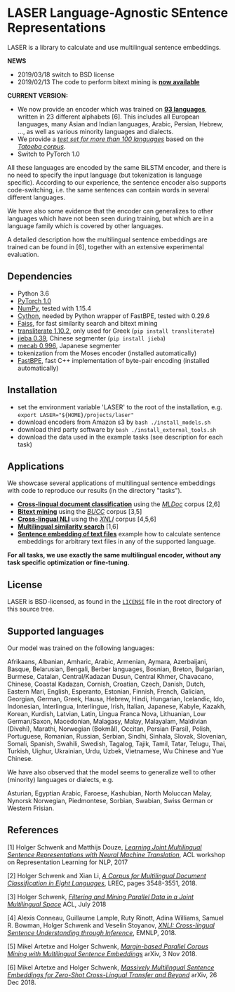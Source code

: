 # LASER  Language-Agnostic SEntence Representations

LASER is a library to calculate and use multilingual sentence embeddings.

**NEWS**
* 2019/03/18 switch to BSD license
* 2019/02/13 The code to perform bitext mining is [**now available**](tasks/bucc)

**CURRENT VERSION:**
* We now provide an encoder which was trained on [**93 languages**](#supported-languages), written in 23 different alphabets [6].
  This includes all European languages, many Asian and Indian languages, Arabic, Persian, Hebrew, ...,
  as well as various minority languages and dialects.
* We provide a [*test set for more than 100 languages*](data/tatoeba/v1)
  based on the [*Tatoeba corpus*](https://tatoeba.org/eng).
* Switch to PyTorch 1.0

All these languages are encoded by the same BiLSTM encoder, and there is no need
to specify the input language (but tokenization is language specific).
According to our experience, the sentence encoder also supports code-switching, i.e.
the same sentences can contain words in several different languages.

We have also some evidence that the encoder can generalizes to other
languages which have not been seen during training, but which are in
a language family which is covered by other languages.

A detailed description how the multilingual sentence embeddings are trained can
be found in [6], together with an extensive experimental evaluation.

## Dependencies
* Python 3.6
* [PyTorch 1.0](http://pytorch.org/)
* [NumPy](http://www.numpy.org/), tested with 1.15.4
* [Cython](https://pypi.org/project/Cython/), needed by Python wrapper of FastBPE, tested with 0.29.6
* [Faiss](https://github.com/facebookresearch/faiss), for fast similarity search and bitext mining
* [transliterate 1.10.2](https://pypi.org/project/transliterate), only used for Greek (`pip install transliterate`)
* [jieba 0.39](https://pypi.org/project/jieba/), Chinese segmenter (`pip install jieba`)
* [mecab 0.996](https://pypi.org/project/JapaneseTokenizer/), Japanese segmenter
* tokenization from the Moses encoder (installed automatically)
* [FastBPE](https://github.com/glample/fastBPE), fast C++ implementation of byte-pair encoding (installed automatically)

## Installation
* set the environment variable 'LASER' to the root of the installation, e.g.
  `export LASER="${HOME}/projects/laser"`
* download encoders from Amazon s3 by `bash ./install_models.sh`
* download third party software by `bash ./install_external_tools.sh`
* download the data used in the example tasks (see description for each task)

## Applications

We showcase several applications of multilingual sentence embeddings
with code to reproduce our results (in the directory "tasks").

* [**Cross-lingual document classification**](tasks/mldoc) using the
  [*MLDoc*](https://github.com/facebookresearch/MLDoc) corpus [2,6]
* [**Bitext mining**](tasks/bucc) using the
  [*BUCC*](https://comparable.limsi.fr/bucc2018/bucc2018-task.html) corpus [3,5]
* [**Cross-lingual NLI**](tasks/xnli)
  using the [*XNLI*](https://www.nyu.edu/projects/bowman/xnli/) corpus [4,5,6]
* [**Multilingual similarity search**](tasks/similarity) [1,6]
* [**Sentence embedding of text files**](tasks/embed)
  example how to calculate sentence embeddings for arbitrary text files in any of the supported language.

**For all tasks, we use exactly the same multilingual encoder, without any task specific optimization or fine-tuning.**

## License

LASER is BSD-licensed, as found in the [`LICENSE`](LICENSE) file in the root directory of this source tree.

## Supported languages

Our model was trained on the following languages:

Afrikaans, Albanian, Amharic, Arabic, Armenian, Aymara, Azerbaijani, Basque, Belarusian, Bengali,
Berber languages, Bosnian, Breton, Bulgarian, Burmese, Catalan, Central/Kadazan Dusun, Central Khmer,
Chavacano, Chinese, Coastal Kadazan, Cornish, Croatian, Czech, Danish, Dutch, Eastern Mari, English,
Esperanto, Estonian, Finnish, French, Galician, Georgian, German, Greek, Hausa, Hebrew, Hindi,
Hungarian, Icelandic, Ido, Indonesian, Interlingua, Interlingue, Irish, Italian, Japanese, Kabyle,
Kazakh, Korean, Kurdish, Latvian, Latin, Lingua Franca Nova, Lithuanian, Low German/Saxon,
Macedonian, Malagasy, Malay, Malayalam, Maldivian (Divehi), Marathi, Norwegian (Bokmål), Occitan,
Persian (Farsi), Polish, Portuguese, Romanian, Russian, Serbian, Sindhi, Sinhala, Slovak, Slovenian,
Somali, Spanish, Swahili, Swedish, Tagalog, Tajik, Tamil, Tatar, Telugu, Thai, Turkish, Uighur,
Ukrainian, Urdu, Uzbek, Vietnamese, Wu Chinese and Yue Chinese.

We have also observed that the model seems to generalize well to other (minority) languages or dialects, e.g.

Asturian, Egyptian Arabic, Faroese, Kashubian, North Moluccan Malay, Nynorsk Norwegian, Piedmontese, Sorbian, Swabian,
Swiss German or Western Frisian.

## References

[1] Holger Schwenk and Matthijs Douze,
    [*Learning Joint Multilingual Sentence Representations with Neural Machine Translation*](https://aclanthology.info/papers/W17-2619/w17-2619),
    ACL workshop on Representation Learning for NLP, 2017

[2] Holger Schwenk and Xian Li,
    [*A Corpus for Multilingual Document Classification in Eight Languages*](http://www.lrec-conf.org/proceedings/lrec2018/pdf/658.pdf),
    LREC, pages 3548-3551, 2018.

[3] Holger Schwenk,
    [*Filtering and Mining Parallel Data in a Joint Multilingual Space*](http://aclweb.org/anthology/P18-2037)
    ACL, July 2018

[4] Alexis Conneau, Guillaume Lample, Ruty Rinott, Adina Williams, Samuel R. Bowman, Holger Schwenk and Veselin Stoyanov,
    [*XNLI: Cross-lingual Sentence Understanding through Inference*](https://aclweb.org/anthology/D18-1269),
    EMNLP, 2018.

[5] Mikel Artetxe and Holger Schwenk,
    [*Margin-based Parallel Corpus Mining with Multilingual Sentence Embeddings*](https://arxiv.org/abs/1811.01136)
    arXiv, 3 Nov 2018.

[6] Mikel Artetxe and Holger Schwenk,
    [*Massively Multilingual Sentence Embeddings for Zero-Shot Cross-Lingual Transfer and Beyond*](https://arxiv.org/abs/1812.10464)
    arXiv, 26 Dec 2018.
